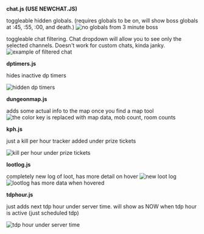 **chat.js (USE NEWCHAT.JS)**

toggleable hidden globals. (requires globals to be on, will show boss globals at :45, :55, :00, and death.)
![no globals from 3 minute boss](https://i.imgur.com/Pvo0WjL.png)

toggleable chat filtering. Chat dropdown will allow you to see only the selected channels. Doesn't work for custom chats, kinda janky.
![example of filtered chat](https://i.imgur.com/lPtTQYk.png)


**dptimers.js**

hides inactive dp timers

![hidden dp timers](https://i.imgur.com/c07emw7.png)


**dungeonmap.js**

adds some actual info to the map once you find a map tool
![the color key is replaced with map data, mob count, room counts](https://i.imgur.com/WMNN0qW.png)


**kph.js**

just a kill per hour tracker added under prize tickets

![kill per hour under prize tickets](https://i.imgur.com/rtKgeFs.png)


**lootlog.js**

completely new log of loot, has more detail on hover
![new loot log](https://i.imgur.com/Ayw9gOS.png)
![lootlog has more data when hovered](https://i.imgur.com/B7CW9TY.png)


**tdphour.js**

just adds next tdp hour under server time. will show as NOW when tdp hour is active (just scheduled tdp)

![tdp hour under server time](https://i.imgur.com/fKC8eAn.png)
